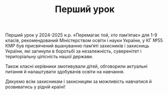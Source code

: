 ﻿---
title: Перший урок
---

Перший урок у 2024-2025 н.р. «Перемагає той, хто пам’ятає» для 1-9 класів, рекомендований Міністерством освіти і науки України, у  КГ №55 КМР був присвячений вшануванню пам’яті захисників і захисниць України, які загинули в боротьбі за незалежність, суверенітет і територіальну цілісність нашої держави.

Також класні керівники змотивували дітей, обговорили актуальні питання й налаштувати здобувачів освіти на навчання.

Дякуємо всім захисникам і захисницям за можливість навчатися й розвиватись у рідній країні!

<slideshow />
